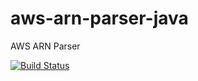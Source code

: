 # aws-arn-parser-java
AWS ARN Parser

[![Build Status](https://travis-ci.org/livetribe/livetribe-aws-arn-parser-java.svg?branch=master)](https://travis-ci.org/livetribe/livetribe-aws-arn-parser-java)

